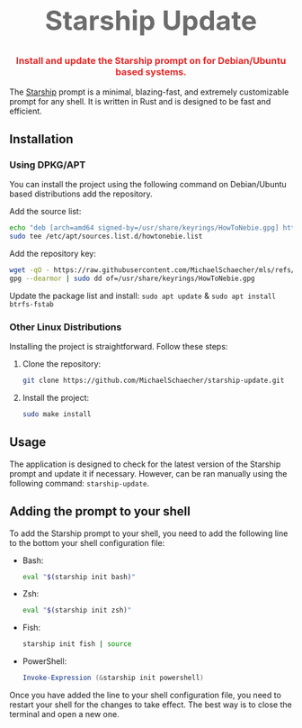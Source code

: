 <div align="center">
  <h1
    style="font-size: 3rem; font-weight: bold; color: rgb(108, 108, 108);"
    >
      Starship Update
    </h1>
    <h3 style="color: rgb(230, 40, 40)">
      Install and update the Starship prompt on for Debian/Ubuntu based systems.
    </h3>
</div>

The [Starship](https://starship.rs/) prompt is a minimal, blazing-fast, and extremely customizable prompt for any shell. It is written in Rust and is designed to be fast and efficient.

## Installation

### Using DPKG/APT

You can install the project using the following command on Debian/Ubuntu based distributions add the repository.

Add the source list:

```bash
echo "deb [arch=amd64 signed-by=/usr/share/keyrings/HowToNebie.gpg] https://michaelschaecher.github.io/mls stable main" |
sudo tee /etc/apt/sources.list.d/howtonebie.list
```

Add the repository key:

```bash
wget -qO - https://raw.githubusercontent.com/MichaelSchaecher/mls/refs/heads/main/key/HowToNebie.gpg |
gpg --dearmor | sudo dd of=/usr/share/keyrings/HowToNebie.gpg
```

Update the package list and install: `sudo apt update` & `sudo apt install btrfs-fstab`



### Other Linux Distributions

Installing the project is straightforward. Follow these steps:

1. Clone the repository:

   ```bash
   git clone https://github.com/MichaelSchaecher/starship-update.git
   ```

2. Install the project:

   ```bash
   sudo make install
   ```

## Usage

The application is designed to check for the latest version of the Starship prompt and update it if necessary. However, can be ran manually using the following command: `starship-update`.

## Adding the prompt to your shell
To add the Starship prompt to your shell, you need to add the following line to the bottom  your shell configuration file:

- Bash:

   ```bash
   eval "$(starship init bash)"
   ```
- Zsh:

   ```bash
   eval "$(starship init zsh)"
   ```
- Fish:

   ```bash
   starship init fish | source
   ```
- PowerShell:

   ```powershell
   Invoke-Expression (&starship init powershell)
   ```

Once you have added the line to your shell configuration file, you need to restart your shell for the changes to take effect. The best way is to close the terminal and open a new one.

